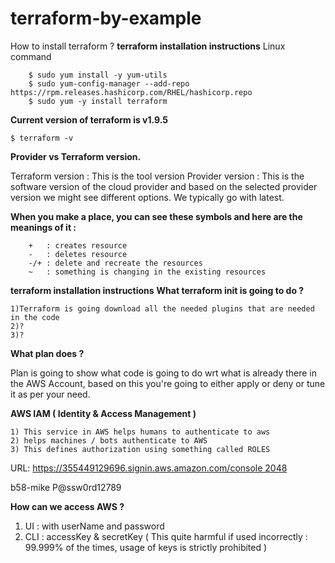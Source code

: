 # terraform-by-example
How to install terraform ? 
**terraform installation instructions**
Linux command

```
    $ sudo yum install -y yum-utils
    $ sudo yum-config-manager --add-repo https://rpm.releases.hashicorp.com/RHEL/hashicorp.repo
    $ sudo yum -y install terraform

```

**Current version of terraform is v1.9.5**

```
$ terraform -v

```

**Provider vs Terraform version.**

Terraform version : This is the tool version Provider version : This is the software version of the cloud provider and based on the selected provider version we might see different options. We typically go with latest.

**When you make a place, you can see these symbols and here are the meanings of it :**

```
    +   : creates resource
    -   : deletes resource
    -/+ : delete and recreate the resources
    ~   : something is changing in the existing resources

```

**terraform installation instructions**
**What terraform init is going to do ?**

```
1)Terraform is going download all the needed plugins that are needed in the code 
2)?
3)?

```

**What plan does ?**

Plan is going to show what code is going to do wrt what is already there in the AWS Account, based on this you're going to either apply or deny or tune it as per your need.

**AWS IAM ( Identity & Access Management )**

```
1) This service in AWS helps humans to authenticate to aws
2) helps machines / bots authenticate to AWS
3) This defines authorization using something called ROLES

```

URL: https://355449129696.signin.aws.amazon.com/console 2048

b58-mike P@ssw0rd12789

**How can we access AWS ?**
1) UI  : with userName and password
2) CLI : accessKey & secretKey  ( This quite harmful if used incorrectly : 99.999% of the times, usage of keys is strictly prohibited )
